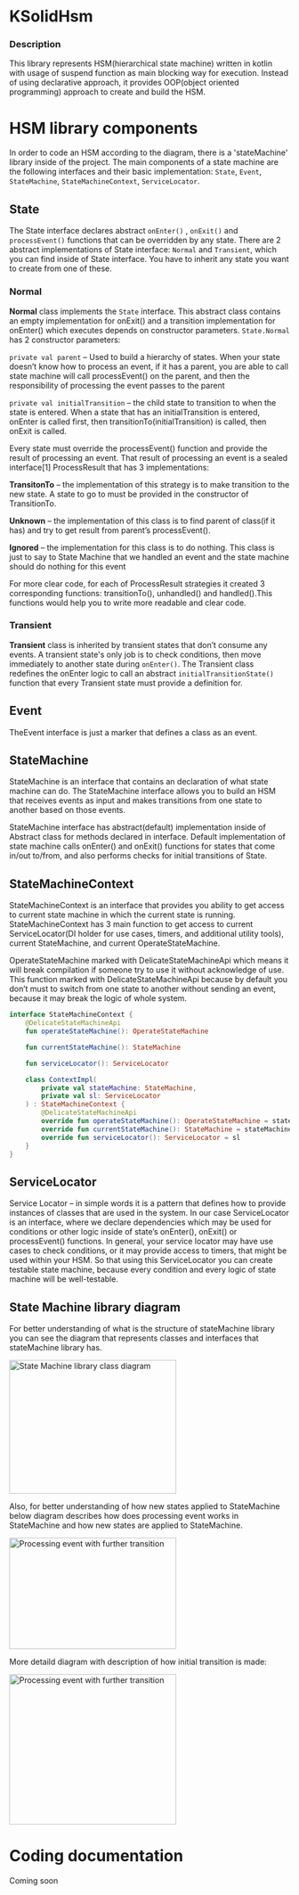 # KSolidHsm
### Description
This library represents HSM(hierarchical state machine) written in kotlin with usage of suspend function as main blocking way for execution.
Instead of using declarative approach, it provides OOP(object oriented programming) approach to create and build the HSM.

# HSM library components

In order to code an HSM according to the diagram, there is a 'stateMachine' library inside of the project. The main components of a state machine are the following interfaces and their basic implementation: `State`, `Event`, `StateMachine`, `StateMachineContext`, `ServiceLocator`.

## State

The State interface declares abstract `onEnter()` , `onExit()` and `processEvent()` functions that can be overridden by any state. There are 2 abstract implementations of State interface: `Normal` and `Transient`, which you can find inside of State interface. You have to inherit any state you want to create from one of these.

### Normal

**Normal** class implements the `State` interface. This abstract class contains an empty implementation for onExit() and a transition implementation for onEnter() which executes depends on constructor parameters. `State.Normal` has 2 constructor parameters: 

`private val parent` – Used to build a hierarchy of states. When your state doesn’t know how to process an event, if it has a parent, you are able to call state machine will call processEvent() on the parent, and then the responsibility of processing the event passes to the parent

`private val initialTransition` – the child state to transition to when the state is entered. When a state that has an initialTransition is entered, onEnter is called first, then transitionTo(initialTransition) is called, then onExit is called.

Every state must override the processEvent() function and provide the result of processing an event. That result of processing an event is a sealed interface[1] ProcessResult that has 3 implementations: 

**TransitonTo** – the implementation of this strategy is to make transition to the new state. A state to go to must be provided in the constructor of TransitionTo.

**Unknown** – the implementation of this class is to find parent of class(if it has) and try to get result from parent’s processEvent(). 

**Ignored** – the implementation for this class is to do nothing. This class is just to say to State Machine that we handled an event and the state machine should do nothing for this event

For more clear code, for each of ProcessResult strategies it created 3 corresponding functions: transitionTo(), unhandled() and handled().This functions would help you to write more readable and clear code.

### Transient

**Transient** class is inherited by transient states that don’t consume any events. A transient state's only job is to check conditions, then move immediately to another state during `onEnter()`. The Transient class redefines the onEnter logic to call an abstract `initialTransitionState()` function that every Transient state must provide a definition for.

## Event

TheEvent interface is just a marker that defines a class as an event.

## StateMachine

StateMachine is an interface that contains an declaration of what state machine can do. The StateMachine interface allows you to build an HSM that receives events as input and makes transitions from one state to another based on those events.

StateMachine interface has abstract(default) implementation inside of Abstract class for methods declared in interface. Default implementation of state machine calls onEnter() and onExit() functions for states that come in/out to/from, and also performs checks for initial transitions of State.

## StateMachineContext

StateMachineContext is an interface that provides you ability to get access to current state machine in which the current state is running. StateMachineContext has 3 main function to get access to current ServiceLocator(DI holder for use cases, timers, and additional utility tools), current StateMachine, and current OperateStateMachine. 

OperateStateMachine marked with DelicateStateMachineApi which means it will break compilation if someone try to use it without acknowledge of use. This function marked with DelicateStateMachineApi because by default you don’t must to switch from one state to another without sending an event, because it may break the logic of whole system.

```kotlin
interface StateMachineContext {
    @DelicateStateMachineApi
    fun operateStateMachine(): OperateStateMachine

    fun currentStateMachine(): StateMachine

    fun serviceLocator(): ServiceLocator

    class ContextImpl(
        private val stateMachine: StateMachine,
        private val sl: ServiceLocator
    ) : StateMachineContext {
        @DelicateStateMachineApi
        override fun operateStateMachine(): OperateStateMachine = stateMachine
        override fun currentStateMachine(): StateMachine = stateMachine
        override fun serviceLocator(): ServiceLocator = sl
    }
}
```

## ServiceLocator

Service Locator – in simple words it is a pattern that defines how to provide instances of classes that are used in the system. In our case ServiceLocator is an interface, where we declare dependencies which may be used for conditions or other logic inside of state’s onEnter(), onExit() or processEvent() functions. In general, your service locator may have use cases to check conditions, or it may provide access to timers, that might be used within your HSM. So that using this ServiceLocator you can create testable state machine, because every condition and every logic of state machine will be well-testable. 

## State Machine library diagram

For better understanding of what is the structure of stateMachine library you can see the diagram that represents classes and interfaces that stateMachine library has.

<img src="https://github.com/yuriysurzhikov/KSolidHsm/assets/44873047/fe055e1d-2aaa-4a89-927f-0c350392f195" width="300" height="240" alt="State Machine library class diagram">

Also, for better understanding of how new states applied to StateMachine below diagram describes how does processing event works in StateMachine and how new states are applied to StateMachine.

<img src="https://github.com/yuriysurzhikov/KSolidHsm/assets/44873047/78389796-823a-47d2-afa3-8c0aee5f19f3" width="300" height="200" alt="Processing event with further transition">

More detaild diagram with description of how initial transition is made:

<img src="https://github.com/yuriysurzhikov/KSolidHsm/assets/44873047/18c139e3-94e0-48ea-91b0-75ae9200ba67" width="300" height="270" alt="Processing event with further transition">

# Coding documentation
Coming soon
